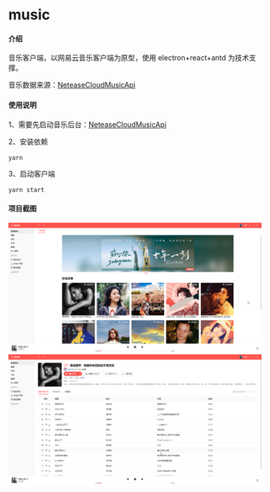 # music

#### 介绍
音乐客户端，以网易云音乐客户端为原型，使用 electron+react+antd 为技术支撑。

音乐数据来源：[NeteaseCloudMusicApi](https://github.com/Binaryify/NeteaseCloudMusicApi)


#### 使用说明
1、需要先启动音乐后台：[NeteaseCloudMusicApi](https://github.com/Binaryify/NeteaseCloudMusicApi)

2、安装依赖

```
yarn
```

3、启动客户端

```
yarn start
```

#### 项目截图
![输入图片说明](images/home.png)
![输入图片说明](images/list.png)

